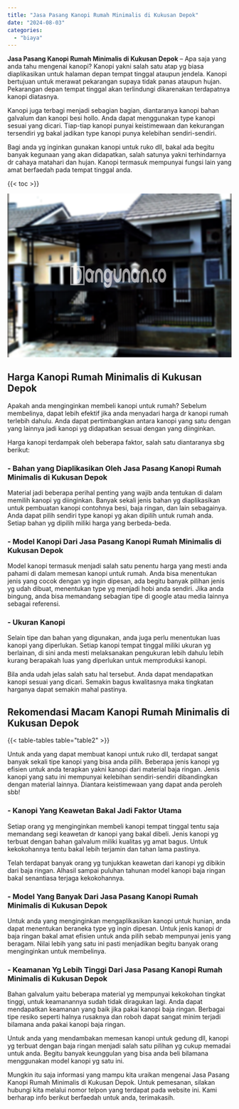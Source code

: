```yaml
---
title: "Jasa Pasang Kanopi Rumah Minimalis di Kukusan Depok"
date: "2024-08-03"
categories: 
  - "biaya"
---
```


**Jasa Pasang Kanopi Rumah Minimalis di Kukusan Depok** – Apa saja yang anda tahu mengenai kanopi? Kanopi yakni salah satu atap yg biasa diaplikasikan untuk halaman depan tempat tinggal ataupun jendela. Kanopi bertujuan untuk merawat pekarangan supaya tidak panas ataupun hujan. Pekarangan depan tempat tinggal akan terlindungi dikarenakan terdapatnya kanopi diatasnya.

Kanopi juga terbagi menjadi sebagian bagian, diantaranya kanopi bahan galvalum dan kanopi besi hollo. Anda dapat menggunakan type kanopi sesuai yang dicari. Tiap-tiap kanopi punyai keistimewaan dan kekurangan tersendiri yg bakal jadikan type kanopi punya kelebihan sendiri-sendiri.

Bagi anda yg inginkan gunakan kanopi untuk ruko dll, bakal ada begitu banyak kegunaan yang akan didapatkan, salah satunya yakni terhindarnya dr cahaya matahari dan hujan. Kanopi termasuk mempunyai fungsi lain yang amat berfaedah pada tempat tinggal anda.

{{< toc >}}

![Jasa Pasang Kanopi Rumah Minimalis di Kukusan Depok](/images/harga-kanopi-minimalis-50.png)

## Harga Kanopi Rumah Minimalis di Kukusan Depok

Apakah anda menginginkan membeli kanopi untuk rumah? Sebelum membelinya, dapat lebih efektif jika anda menyadari harga dr kanopi rumah terlebih dahulu. Anda dapat pertimbangkan antara kanopi yang satu dengan yang lainnya jadi kanopi yg didapatkan sesuai dengan yang diinginkan.

Harga kanopi terdampak oleh beberapa faktor, salah satu diantaranya sbg berikut:

### \- Bahan yang Diaplikasikan Oleh Jasa Pasang Kanopi Rumah Minimalis di Kukusan Depok

Material jadi beberapa perihal penting yang wajib anda tentukan di dalam memilih kanopi yg diinginkan. Banyak sekali jenis bahan yg diaplikasikan untuk pembuatan kanopi contohnya besi, baja ringan, dan lain sebagainya. Anda dapat pilih sendiri type kanopi yg akan dipilih untuk rumah anda. Setiap bahan yg dipilih miliki harga yang berbeda-beda.

### \- Model Kanopi Dari Jasa Pasang Kanopi Rumah Minimalis di Kukusan Depok

Model kanopi termasuk menjadi salah satu penentu harga yang mesti anda pahami di dalam memesan kanopi untuk rumah. Anda bisa menentukan jenis yang cocok dengan yg ingin dipesan, ada begitu banyak pilihan jenis yg udah dibuat, menentukan type yg menjadi hobi anda sendiri. Jika anda bingung, anda bisa memandang sebagian tipe di google atau media lainnya sebagai referensi.

### \- Ukuran Kanopi

Selain tipe dan bahan yang digunakan, anda juga perlu menentukan luas kanopi yang diperlukan. Setiap kanopi tempat tinggal miliki ukuran yg berlainan, di sini anda mesti melaksanakan pengukuran lebih dahulu lebih kurang berapakah luas yang diperlukan untuk memproduksi kanopi.

Bila anda udah jelas salah satu hal tersebut. Anda dapat mendapatkan kanopi sesuai yang dicari. Semakin bagus kwalitasnya maka tingkatan harganya dapat semakin mahal pastinya.

## Rekomendasi Macam Kanopi Rumah Minimalis di Kukusan Depok

{{< table-tables table="table2" >}}

Untuk anda yang dapat membuat kanopi untuk ruko dll, terdapat sangat banyak sekali tipe kanopi yang bisa anda pilih. Beberapa jenis kanopi yg efisien untuk anda terapkan yakni kanopi dari material baja ringan. Jenis kanopi yang satu ini mempunyai kelebihan sendiri-sendiri dibandingkan dengan material lainnya. Diantara keistimewaan yang dapat anda peroleh sbb!

### \- Kanopi Yang Keawetan Bakal Jadi Faktor Utama

Setiap orang yg menginginkan membeli kanopi tempat tinggal tentu saja memandang segi keawetan dr kanopi yang bakal dibeli. Jenis kanopi yg terbuat dengan bahan galvalum miliki kualitas yg amat bagus. Untuk kekokohannya tentu bakal lebih terjamin dan tahan lama pastinya.

Telah terdapat banyak orang yg tunjukkan keawetan dari kanopi yg dibikin dari baja ringan. Alhasil sampai puluhan tahunan model kanopi baja ringan bakal senantiasa terjaga kekokohannya.

### \- Model Yang Banyak Dari Jasa Pasang Kanopi Rumah Minimalis di Kukusan Depok

Untuk anda yang menginginkan mengaplikasikan kanopi untuk hunian, anda dapat menentukan beraneka type yg ingin dipesan. Untuk jenis kanopi dr baja ringan bakal amat efisien untuk anda pilih sebab mempunyai jenis yang beragam. Nilai lebih yang satu ini pasti menjadikan begitu banyak orang menginginkan untuk membelinya.

### \- Keamanan Yg Lebih Tinggi Dari Jasa Pasang Kanopi Rumah Minimalis di Kukusan Depok

Bahan galvalum yaitu beberapa material yg mempunyai kekokohan tingkat tinggi, untuk keamanannya sudah tidak diragukan lagi. Anda dapat mendapatkan keamanan yang baik jika pakai kanopi baja ringan. Berbagai tipe resiko seperti halnya rusaknya dan roboh dapat sangat minim terjadi bilamana anda pakai kanopi baja ringan.

Untuk anda yang mendambakan memesan kanopi untuk gedung dll, kanopi yg terbuat dengan baja ringan menjadi salah satu pilihan yg cukup memadai untuk anda. Begitu banyak keunggulan yang bisa anda beli bilamana menggunakan model kanopi yg satu ini.

Mungkin itu saja informasi yang mampu kita uraikan mengenai Jasa Pasang Kanopi Rumah Minimalis di Kukusan Depok. Untuk pemesanan, silakan hubungi kita melalui nomor telpon yang terdapat pada website ini. Kami berharap info berikut berfaedah untuk anda, terimakasih.
